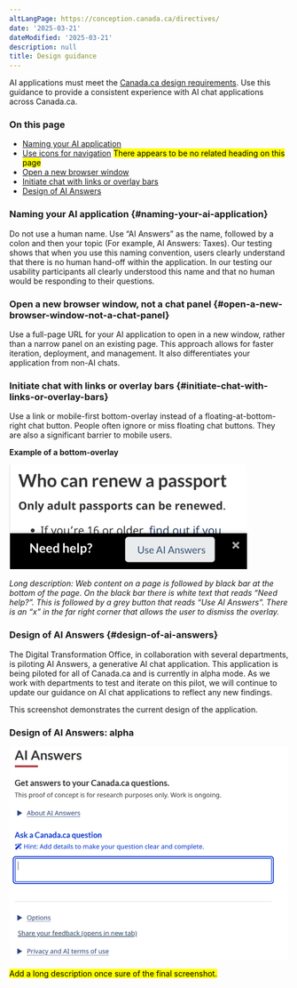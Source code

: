 ```yaml
---
altLangPage: https://conception.canada.ca/directives/
date: '2025-03-21'
dateModified: '2025-03-21'
description: null
title: Design guidance
---
```


AI applications must meet the [Canada.ca design requirements](https://design.canada.ca/specifications.html). Use this guidance to provide a consistent experience with AI chat applications across Canada.ca. 

### On this page

* [Naming your AI application](#naming-your-ai-application)  
* [Use icons for navigation](#use-icons-for-navigation) <mark>There appears to be no related heading on this page</mark>
* [Open a new browser window](#open-a-new-browser-window-not-a-chat-panel)  
* [Initiate chat with links or overlay bars](#initiate-chat-with-links-or-overlay-bars)  
* [Design of AI Answers](#design-of-ai-answers)

### Naming your AI application {#naming-your-ai-application}

Do not use a human name. Use “AI Answers” as the name, followed by a colon and then your topic (For example, AI Answers: Taxes). Our testing shows that when you use this naming convention, users clearly understand that there is no human hand-off within the application. In our testing our usability participants all clearly understood this name and that no human would be responding to their questions. 

### Open a new browser window, not a chat panel {#open-a-new-browser-window-not-a-chat-panel}

Use a full-page URL for your AI application to open in a new window, rather than a narrow panel on an existing page. This approach allows for faster iteration, deployment, and management. It also differentiates your application from non-AI chats.

### Initiate chat with links or overlay bars {#initiate-chat-with-links-or-overlay-bars}

Use a link or mobile-first bottom-overlay instead of a floating-at-bottom-right chat button. People often ignore or miss floating chat buttons. They are also a significant barrier to mobile users.

**Example of a bottom-overlay**

<p><img src="images/image5.png" alt="Who can renew a passport"></p>

*Long description: Web content on a page is followed by black bar at the bottom of the page. On the black bar there is white text that reads “Need help?”. This is followed by a grey button that reads “Use AI Answers”. There is an “x” in the far right corner that allows the user to dismiss the overlay.* 

### Design of AI Answers {#design-of-ai-answers}

The Digital Transformation Office, in collaboration with several departments, is piloting AI Answers, a generative AI chat application. This application is being piloted for all of Canada.ca and is currently in alpha mode. As we work with departments to test and iterate on this pilot, we will continue to update our guidance on AI chat applications to reflect any new findings. 

This screenshot demonstrates the current design of the application.

### Design of AI Answers: alpha

<p><img src="images/image2.png" alt="AI answers"></p>

<mark>Add a long description once sure of the final screenshot.</mark>
